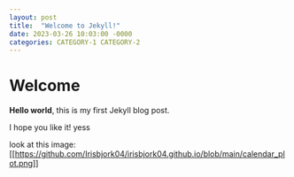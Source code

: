 ```yaml
---
layout: post
title:  "Welcome to Jekyll!"
date: 2023-03-26 10:03:00 -0000
categories: CATEGORY-1 CATEGORY-2
---
```


# Welcome

**Hello world**, this is my first Jekyll blog post.

I hope you like it!
yess

look at this image: [[https://github.com/Irisbjork04/irisbjork04.github.io/blob/main/calendar_plot.png]]
